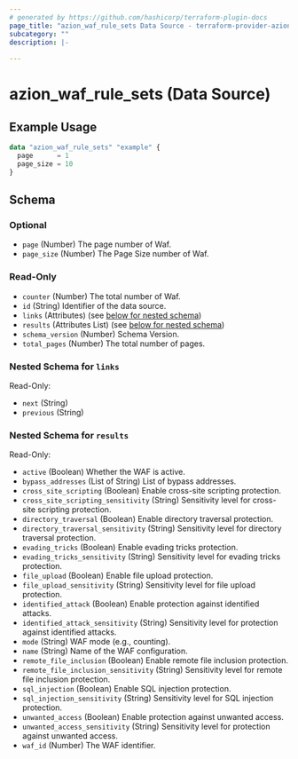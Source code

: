 ```yaml
---
# generated by https://github.com/hashicorp/terraform-plugin-docs
page_title: "azion_waf_rule_sets Data Source - terraform-provider-azion"
subcategory: ""
description: |-
  
---
```


# azion_waf_rule_sets (Data Source)



## Example Usage

```terraform
data "azion_waf_rule_sets" "example" {
  page      = 1
  page_size = 10
}
```

<!-- schema generated by tfplugindocs -->
## Schema

### Optional

- `page` (Number) The page number of Waf.
- `page_size` (Number) The Page Size number of Waf.

### Read-Only

- `counter` (Number) The total number of Waf.
- `id` (String) Identifier of the data source.
- `links` (Attributes) (see [below for nested schema](#nestedatt--links))
- `results` (Attributes List) (see [below for nested schema](#nestedatt--results))
- `schema_version` (Number) Schema Version.
- `total_pages` (Number) The total number of pages.

<a id="nestedatt--links"></a>
### Nested Schema for `links`

Read-Only:

- `next` (String)
- `previous` (String)


<a id="nestedatt--results"></a>
### Nested Schema for `results`

Read-Only:

- `active` (Boolean) Whether the WAF is active.
- `bypass_addresses` (List of String) List of bypass addresses.
- `cross_site_scripting` (Boolean) Enable cross-site scripting protection.
- `cross_site_scripting_sensitivity` (String) Sensitivity level for cross-site scripting protection.
- `directory_traversal` (Boolean) Enable directory traversal protection.
- `directory_traversal_sensitivity` (String) Sensitivity level for directory traversal protection.
- `evading_tricks` (Boolean) Enable evading tricks protection.
- `evading_tricks_sensitivity` (String) Sensitivity level for evading tricks protection.
- `file_upload` (Boolean) Enable file upload protection.
- `file_upload_sensitivity` (String) Sensitivity level for file upload protection.
- `identified_attack` (Boolean) Enable protection against identified attacks.
- `identified_attack_sensitivity` (String) Sensitivity level for protection against identified attacks.
- `mode` (String) WAF mode (e.g., counting).
- `name` (String) Name of the WAF configuration.
- `remote_file_inclusion` (Boolean) Enable remote file inclusion protection.
- `remote_file_inclusion_sensitivity` (String) Sensitivity level for remote file inclusion protection.
- `sql_injection` (Boolean) Enable SQL injection protection.
- `sql_injection_sensitivity` (String) Sensitivity level for SQL injection protection.
- `unwanted_access` (Boolean) Enable protection against unwanted access.
- `unwanted_access_sensitivity` (String) Sensitivity level for protection against unwanted access.
- `waf_id` (Number) The WAF identifier.


